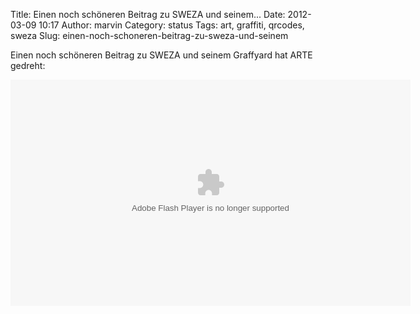 Title: Einen noch schöneren Beitrag zu SWEZA und seinem...
Date: 2012-03-09 10:17
Author: marvin
Category: status
Tags: art, graffiti, qrcodes, sweza
Slug: einen-noch-schoneren-beitrag-zu-sweza-und-seinem

Einen noch schöneren Beitrag zu SWEZA und seinem Graffyard hat ARTE
gedreht:

<p>
<object classid="clsid:D27CDB6E-AE6D-11cf-96B8-444553540000" codebase="http://download.macromedia.com/pub/shockwave/cabs/flash/swflash.cab#version=10,0,0,0" id="playerArte" allowscriptaccess="always" width="640" height="362">
<param name="allowFullScreen" value="true"></param><param name="allowScriptAccess" value="always"></param><param name="quality" value="high"><param name="movie" value="http://download.creative.arte.tv/preprod-creative/flash/player.swf?videoId=7667&amp;admin=false&amp;mode=preprod&amp;embed=true&amp;appContext=creative">

<embed src="http://download.creative.arte.tv/preprod-creative/flash/player.swf?videoId=7667&amp;admin=false&amp;mode=preprod&amp;embed=true&amp;appContext=creative" width="640" height="362" allowfullscreen="true" name="playerArte" quality="high" allowscriptaccess="always" pluginspage="http://www.macromedia.com/go/getflashplayer" type="application/x-shockwave-flash">
</embed>
</object>
</p>

